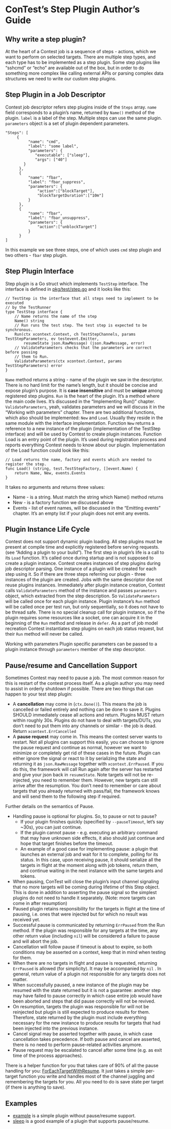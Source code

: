 # ConTest’s Step Plugin Author’s Guide

## Why write a step plugin?

At the heart of a Contest job is a sequence of steps - actions, which we want to perform on selected targets. There are  multiple step types, and each type has to be implemented as a step plugin. Some step plugins like “sshcmd” or “echo” are available out of the box, but in order to do something more complex like calling external APIs or parsing complex data structures we need to write our custom step plugins. 

## Step Plugin in a Job Descriptor

Contest job descriptor refers step plugins inside of the `Steps` array.  `name` field corresponds to a plugin’s name, returned by `Name()` method of the plugin. `label` is a label of the step. Multiple steps can use the same plugin. `parameters` object is a set of plugin dependent parameters. 


```
"Steps": [
     {
          "name": "cmd",
          "label": "some label",
          "parameters": {
             "executable": ["sleep"],
             "args": ["40"]
        }
      },
      {
          "name": "fbar",
          "label": "fbar_suppress",
          "parameters": {
              "action":["blockTarget"],
              "blockTargetDuration":["10m"]
          }
      },
      {
          "name": "fbar",
          "label": "fbar_unsuppress",
          "parameters": {
              "action":["unblockTarget"]
          }
      }
]
```

In this example we see three steps, one of which uses `cmd` step plugin and two others - `fbar` step plugin.


## Step Plugin Interface

Step plugin is a Go struct which implements `TestStep`  interface. The interface is defined in [pkg/test/step.go](https://github.com/linuxboot/contest/blob/master/pkg/test/step.go) and it looks like this:

```
// TestStep is the interface that all steps need to implement to be executed
// by the TestRunner
type TestStep interface {
    // Name returns the name of the step
    Name() string
    // Run runs the test step. The test step is expected to be synchronous.
    Run(ctx xcontext.Context, ch TestStepChannels, params TestStepParameters, ev testevent.Emitter,
        resumeState json.RawMessage) (json.RawMessage, error)
    // ValidateParameters checks that the parameters are correct before passing
    // them to Run.
    ValidateParameters(ctx xcontext.Context, params TestStepParameters) error
}
```

`Name` method returns a string - name of the plugin we saw in the descriptor. There is no hard limit for the name’s length, but it should be concise and expose plugin’s purpose. It is **case insensitive** and must be **unique** among registered step plugins.
`Run` is the heart of the plugin. It’s a method where the main code lives. It’s discussed in the “Implementing Run()” chapter. `ValidateParameters`, yeah, validates parameters and we will discuss it in the “Working with parameters” chapter. 
There are two additional functions, which also should be implemented: `New` and `Load`. Usually they reside in the same module with the interface implementation. Function `New` returns a reference to a new instance of the plugin (implementation of the TestStep interface) and will be used by Contest to create plugin instances. Function Load is an entry point of the plugin. It’s used during registration process and reports everything Contest needs to know about our plugin. Implementation of the Load function could look like this:

```
// Load returns the name, factory and events which are needed to register the step.
func Load() (string, test.TestStepFactory, []event.Name) {
    return Name, New, events.Events
}
```

It takes no arguments and returns three values:

* Name - is a string. Must match the string which Name() method returns
* New - is a factory function we discussed above
* Events - list of event names, will be discussed in the “Emitting events” chapter. It’s an empty list if your plugin does not emit any events.

## Plugin Instance Life Cycle

Contest does not support dynamic plugin loading. All step plugins must be present at compile time and explicitly registered before serving requests. (see “Adding a plugin to your build”). 
The first step in plugin’s life is a call to its `Load` function. It’s called once during startup and is not supposed to create a plugin instance. Contest creates instances of step plugins during job descriptor parsing. One instance of a plugin will be created for each step using it. So if there are three steps referring our plugin - three instances of the plugin are created. Jobs with the same descriptor doe not reuse plugins instances. 
Immediately after plugin instance creation, Contest calls `ValidateParameters` method of the instance and passes `parameters` object, which extracted from the step description. So `ValidateParameters` will be called once for each plugin instance. Plugin instance’s `Run` method will be called once per test run, but only sequentially, so it does not have to be thread safe.
There is no special cleanup call for plugin instance, so if the plugin requires some resources like a socket, one can acquire it in the beginning of the `Run` method and release in `defer`.
As a part of job model recreation Contest instantiates step plugins on each job status request, but their `Run` method will never be called.

Working with parameters
Plugin specific parameters can be passed to a plugin instance through `parameters` member of the step descriptor. 

## Pause/resume and Cancellation Support

Sometimes Contest may need to pause a job. The most common reason for this is restart of the contest process itself. As a plugin author you may need to assist in orderly shutdown if possible. There are two things that can happen to your test step plugin:

* A **cancellation** may come in (`ctx.Done()`). This means the job is cancelled or failed entirely and nothing can be done to save it. Plugins SHOULD immediately cease all actions and return. Plugins MUST return within roughly 30s. Plugins do not have to deal with targets/DUTs, you don’t need to put them into any channels or similar - the job is dead. Return `xcontext.ErrCancelled`
* A **pause request** may come in. This means the contest server wants to restart. Not all plugins can support this easily, you can choose to ignore the pause request and continue as normal, however we want to minimize or completely get rid of these cases in the future. Plugin can either ignore the signal or react to it by serializing the state and returning it as `json.RawMessage`  together with `xcontext.ErrPaused`. If you do this, the framework will call Run again after the server has restarted and give your json back in `resumeState`. Note targets will not be re-injected, you need to remember them. However, new targets can still arrive after the resumption. You don’t need to remember or care about targets that you already returned with pass/fail, the framework knows and will send them to the following step if required.

Further details on the semantics of Pause.

* Handling pause is optional for plugins. So, to pause or not to pause?
    * If your plugin finishes quickly (specified by `--pauseTimeout`, let’s say ~30s), you can just continue.
    * If the plugin cannot pause - e.g. executing an arbitrary command that may have unknown side effects, it also should just continue and hope that target finishes before the timeout.
    * An example of a good case for implementing pause: a plugin that launches an external job and wait for it to complete, polling for its status. In this case, upon receiving pause, it should serialize all the targets in flight at the moment along with job tokens, return them, and continue waiting in the next instance with the same targets and tokens.
* When pausing, ConTest will close the plugin’s input channel signaling that no more targets will be coming during lifetime of this Step object. This is done in addition to asserting the pause signal so the simplest plugins do not need to handle it separately. (Note: more targets can come in after resumption)
* Paused plugin retains responsibility for the targets in flight at the time of pausing, i.e. ones that were injected but for which no result was received yet.
* Successful pause is communicated by returning `ErrPaused` from the Run method. If the plugin was responsible for any targets at the time, any other return value (including `nil`) will be considered a failure to pause and will abort the job.
* Cancellation will follow pause if timeout is about to expire, so both conditions may be asserted on a context, keep that in mind when testing for them.
* When there are no targets in flight and pause is requested, returning `ErrPaused` is allowed (for simplicity). It may be accompanied by `nil` . In general, return value of a plugin not responsible for any targets does not matter.
* When successfully paused, a new instance of the plugin may be resumed with the state returned but it is not a guarantee: another step may have failed to pause correctly in which case entire job would have been aborted and steps that did pause correctly will not be revived.
* On resumption, targets the plugin was responsible for will not be reinjected but plugin is still expected to produce results for them. Therefore, state returned by the plugin must include everything necessary for the new instance to produce results for targets that had been injected into the previous instance.
* Cancel signal may be asserted together with pause, in which case cancellation takes precedence. If both pause and cancel are asserted, there is no need to perform pause-related activities anymore.
* Pause request may be escalated to cancel after some time (e.g. as exit time of the process approaches).


There is a helper function for you that takes care of 90% of all the pause handling for you: [ForEachTargetWithResume](https://github.com/linuxboot/contest/blob/6867745bd02d2e8f0686173f838c33e2513447bb/plugins/teststeps/teststeps.go#L124). It just takes a simple per-target function you write and handles most of the channel juggling and remembering the targets for you. All you need to do is save state per target (if there is anything to save). 

## Examples

* [example](https://github.com/linuxboot/contest/blob/master/plugins/teststeps/example/example.go) is a simple plugin without pause/resume support.
* [sleep](https://github.com/linuxboot/contest/blob/master/plugins/teststeps/sleep/sleep.go) is a good example of a plugin that supports pause/resume.
